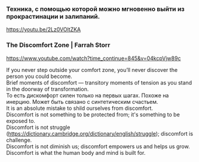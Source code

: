 
### Техника, с помощью которой можно мгновенно выйти из прокрастинации и залипаний. 
https://youtu.be/2Lz0VOltZKA

### The Discomfort Zone | Farrah Storr
https://www.youtube.com/watch?time_continue=845&v=04kcpVjw89c

If you never step outside your comfort zone, you’ll never discover the person you could become.\
Brief moments of discomfort — transitory moments of tension as you stand in the doorway of transformation.\
То есть дискомфорт силен только на первых шагах. Похоже на инерцию. Может быть связано с синтетическим счастьем.\
It is an absolute mistake to shild ourselves from discomfort.\
Discomfort is not something to be protected from; it's something to be exposed to.\
Discomfort is not struggle (https://dictionary.cambridge.org/dictionary/english/struggle); discomfort is challenge.\
Discomfort is not diminish us; discomfort empowers us and helps us grow.\
Discomfort is what the human body and mind is built for.
